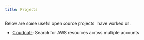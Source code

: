```yaml
---
title: Projects
---
```


Below are some useful open source projects I have worked on.

- [Cloudcate](https://github.com/aviadhaham/cloudcate-service): Search for AWS resources across multiple accounts
